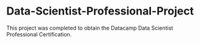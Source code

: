 # Data-Scientist-Professional-Project
This project was completed to obtain the Datacamp Data Scientist Professional Certification.
